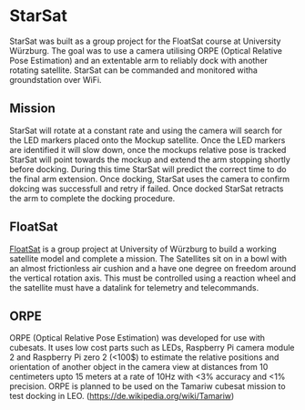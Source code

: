 # StarSat
StarSat was built as a group project for the FloatSat course at University Würzburg. The goal was to use a camera utilising ORPE (Optical Relative Pose Estimation) and an extentable arm to reliably dock with another rotating satellite. StarSat can be commanded and monitored witha groundstation over WiFi.

## Mission
StarSat will rotate at a constant rate and using the camera will search for the LED markers placed onto the Mockup satellite. Once the LED markers are identified it will slow down, once the mockups relative pose is tracked StarSat will point towards the mockup and extend the arm stopping shortly before docking. 
During this time StarSat will predict the correct time to do the final arm extension. Once docking, StarSat uses the camera to confirm dokcing was successfull and retry if failed. Once docked StarSat retracts the arm to complete the docking procedure.

## FloatSat
[FloatSat](https://www.informatik.uni-wuerzburg.de/aerospaceinfo/forschung-und-entwicklung-prof-dr-marco-schmidt-kopie-1/wissenschaft-forschung-deprecated/floatsat/) is a group project at University of Würzburg to build a working satellite model and complete a mission. The Satellites sit on in a bowl with an almost frictionless air cushion and a have one degree on freedom around the vertical rotation axis. This must be controlled using a reaction wheel and the satellite must have a datalink for telemetry and telecommands.

## ORPE
ORPE (Optical Relative Pose Estimation) was developed for use with cubesats. It uses low cost parts such as LEDs, Raspberry Pi camera module 2 and Raspberry Pi zero 2 (<100$) to estimate the relative positions and orientation of another object in the camera view at distances from 10 centimeters upto 15 meters at a rate 
of 10Hz with <3% accuracy and <1% precision.
ORPE is planned to be used on the Tamariw cubesat mission to test docking in LEO. (https://de.wikipedia.org/wiki/Tamariw)






